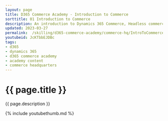 ```yaml
---
layout: page
title: D365 Commerce Academy - Introduction to Commerce
sorttitle: 01 Introduction to Commerce
description: An introduction to Dynamics 365 Commerce, Headless commerce engine and component architecture.
updated: 2023-03-27
permalink:  /skilling/d365-commerce-academy/commerce-hq/IntroToCommerce
youtubeid: JcKTbbEJDBc
tags: 
- d365
- dynamics 365
- d365 commerce academy
- academy content
- commerce headquarters
---
```


# {{ page.title }}

{{ page.description }}

{% include youtubethumb.md %}